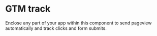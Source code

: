 # GTM track

Enclose any part of your app within this component to send pageview automatically  and track clicks and form submits.

